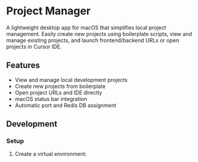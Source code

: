 # Project Manager

A lightweight desktop app for macOS that simplifies local project management. Easily create new projects using boilerplate scripts, view and manage existing projects, and launch frontend/backend URLs or open projects in Cursor IDE.

## Features

- View and manage local development projects
- Create new projects from boilerplate
- Open project URLs and IDE directly
- macOS status bar integration
- Automatic port and Redis DB assignment

## Development

### Setup

1. Create a virtual environment:
